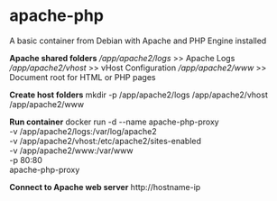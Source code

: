 # apache-php
A basic container from Debian with Apache and PHP Engine installed

**Apache shared folders**
*/app/apache2/logs*		>> Apache Logs
*/app/apache2/vhost*	>> vHost Configuration
*/app/apache2/www*	>> Document root for HTML or PHP pages

**Create host folders**
    mkdir -p /app/apache2/logs /app/apache2/vhost /app/apache2/www

**Run container**
    docker run -d --name apache-php-proxy \
    -v /app/apache2/logs:/var/log/apache2 \
    -v /app/apache2/vhost:/etc/apache2/sites-enabled \
    -v /app/apache2/www:/var/www \
    -p 80:80 \
    apache-php-proxy

**Connect to Apache web server**
http://hostname-ip